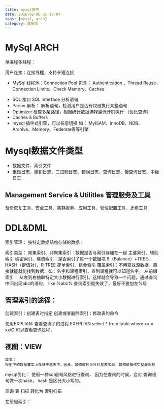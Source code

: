 ```yaml
---
title: mysql架构
date: 2018-02-06 01:17:07
tags: [mysql, arch]
category: 数据库
---
```


# MySql ARCH

单进程多线程：


用户连接：连接线程，支持长短连接    
* MySql 线程池：Connection Pool
    包含： Authentication 、Thread Reuse、Connection Limits、Check Memory、Caches
<!-- more -->

* SQL 接口 SQL interface 
    分析语句
* Parser 解析：
    解析语句，检测用户是否有权限执行某些语句
* Optimizer 检查多条路径，根据统计数据选择最低开销执行 （优化查询）
* Caches & Buffers
* mysql 插件式引擎，可以任意切换
    如： MyISAM、innoDB、NDB、Archive、Memory、Federate等等引擎

# Mysql数据文件类型
* 数据文件、索引文件
* 重做日志、撤销日志、二进制日志、错误日志、查询日志、慢查询日志、中继日志

## Management Service & Utilitles 管理服务及工具
备份恢复工具、安全工具、集群服务、应用工具、管理配置工具、迁移工具

# DDL&DML
索引管理：
    按特定数据结构存储的数据：

索引类型：
    聚集索引、非聚集索引：数据是否与索引存储在一起
    主键索引、辅助索引
    稠密索引、稀疏索引：是否索引了每一个数据项
    B（Balance）+TREE、HASH（键值对）、R TREE
    简单索引、组合索引
    覆盖索引：不用查找源数据，直接就能就能找到数据，如：名字和课程索引，查到课程就可以知道名字。
    左前缀索引： 从左到右抽取特定大小数据进行索引。这样就会导致一个问题，通过查询中间出现abc的语句， like %abc% 查询索引就失效了，最好不要加左%号

## 管理索引的途径：
创建索引：创建表时指定
创建或者删除索引：修改表的命令

使用EXPLIAN: 查看查询了的过程
EXEPLIAN select * from table where  xx = xx\G 可以查看查询过程，

## 视图：VIEW
    虚表：
    视图中的数据事实上存储于基表中，因此，其修改也会针对基表实现，其修改操作受基表限制





mysql优化： 使用一种sql语句风格进行查询， 因为在查询的时候，会对 查询语句做一次hash， hash 是区分大小写的。



查询 表 扫描 转化为 索引扫描 

左前缀索引：







